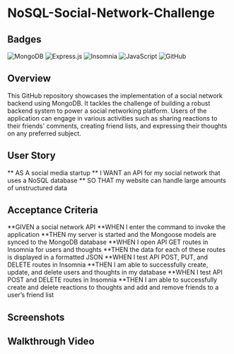 # NoSQL-Social-Network-Challenge
## Badges
![MongoDB](https://img.shields.io/badge/MongoDB-%234ea94b.svg?style=for-the-badge&logo=mongodb&logoColor=white)
![Express.js](https://img.shields.io/badge/express.js-%23404d59.svg?style=for-the-badge&logo=express&logoColor=%2361DAFB)
![Insomnia](https://img.shields.io/badge/Insomnia-black?style=for-the-badge&logo=insomnia&logoColor=5849BE)
![JavaScript](https://img.shields.io/badge/javascript-%23323330.svg?style=for-the-badge&logo=javascript&logoColor=%23F7DF1E)
![GitHub](https://img.shields.io/badge/github-%23121011.svg?style=for-the-badge&logo=github&logoColor=white)

## Overview
This GitHub repository showcases the implementation of a social network backend using MongoDB. It tackles the challenge of building a robust backend system to power a social networking platform. Users of the application can engage in various activities such as sharing reactions to their friends' comments, creating friend lists, and expressing their thoughts on any preferred subject.

## User Story
** AS A social media startup
** I WANT an API for my social network that uses a NoSQL database
** SO THAT my website can handle large amounts of unstructured data

## Acceptance Criteria
**GIVEN a social network API
**WHEN I enter the command to invoke the application
**THEN my server is started and the Mongoose models are synced to the MongoDB database
**WHEN I open API GET routes in Insomnia for users and thoughts
**THEN the data for each of these routes is displayed in a formatted JSON
**WHEN I test API POST, PUT, and DELETE routes in Insomnia
**THEN I am able to successfully create, update, and delete users and thoughts in my database
**WHEN I test API POST and DELETE routes in Insomnia
**THEN I am able to successfully create and delete reactions to thoughts and add and remove friends to a user’s friend list

## Screenshots


## Walkthrough Video
